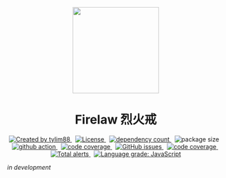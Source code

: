 <!-- markdownlint-disable MD010 -->
<!-- markdownlint-disable MD033 -->
<!-- markdownlint-disable MD041 -->

<div align="center">
		<img src="https://raw.githubusercontent.com/tylim88/Firelord/main/img/ozai.png" width="200px"/>
		<h1>Firelaw 烈火戒</h1>
</div>

<div align="center">
		<a href="https://www.npmjs.com/package/firelaw" target="_blank">
				<img
					src="https://img.shields.io/npm/v/firelaw"
					alt="Created by tylim88"
				/>
			</a>
			&nbsp;
			<a
				href="https://github.com/tylim88/firelaw/blob/main/LICENSE"
				target="_blank"
			>
				<img
					src="https://img.shields.io/github/license/tylim88/firelaw"
					alt="License"
				/>
			</a>
			&nbsp;
			<a
				href="https://www.npmjs.com/package/firelaw?activeTab=dependencies"
				target="_blank"
			>
				<img
					src="https://img.shields.io/badge/dynamic/json?url=https://api.npmutil.com/package/firelaw&label=dependencies&query=$.dependencies.count&color=brightgreen"
					alt="dependency count"
				/>
			</a>
			&nbsp;
			<img
				src="https://img.shields.io/badge/gzipped-2KB-brightgreen"
				alt="package size"
			/>
			&nbsp;
			<a href="https://github.com/tylim88/firelaw/actions" target="_blank">
				<img
					src="https://github.com/tylim88/firelaw/workflows/Main/badge.svg"
					alt="github action"
				/>
			</a>
			&nbsp;
			<a href="https://codecov.io/gh/tylim88/firelaw" target="_blank">
				<img
					src="https://codecov.io/gh/tylim88/firelaw/branch/main/graph/badge.svg"
					alt="code coverage"
				/>
			</a>
			&nbsp;
			<a href="https://github.com/tylim88/firelaw/issues" target="_blank">
				<img
					alt="GitHub issues"
					src="https://img.shields.io/github/issues-raw/tylim88/firelaw"
				></img>
			</a>
			&nbsp;
			<a href="https://snyk.io/test/github/tylim88/firelaw" target="_blank">
				<img
					src="https://snyk.io/test/github/tylim88/firelaw/badge.svg"
					alt="code coverage"
				/>
			</a>
			&nbsp;
			<a
				href="https://lgtm.com/projects/g/tylim88/FireLaw/alerts/"
				target="_blank"
			>
				<img
					alt="Total alerts"
					src="https://img.shields.io/lgtm/alerts/g/tylim88/FireLaw.svg?logo=lgtm&logoWidth=18"
				/>
			</a>
			&nbsp;
			<a href="https://lgtm.com/projects/g/tylim88/FireLaw/context:javascript">
				<img
					target="_blank"
					alt="Language grade: JavaScript" 
					src="https://img.shields.io/lgtm/grade/javascript/g/tylim88/FireLaw.svg?logo=lgtm&logoWidth=18"/>
			</a>
</div>

_in development_
